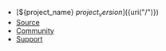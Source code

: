 
* [${project_name} ${project_version}](${uri("/")}) 
* [Source](${uri("/community/source.html")})
* [Community](${uri("/community/index.html")})
* [Support](${uri("/community/support.html")})
<!-- 
* [Download](${uri("/download.html")}) 
* [Documentation](${uri("/documentation/index.html")}) 
-->

